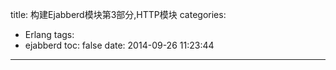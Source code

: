 title: 构建Ejabberd模块第3部分,HTTP模块
categories:
  - Erlang
tags:
  - ejabberd
toc: false
date: 2014-09-26 11:23:44
---

